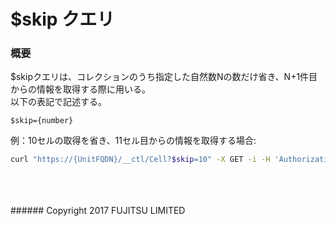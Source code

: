 # $skip クエリ
### 概要
$skipクエリは、コレクションのうち指定した自然数Nの数だけ省き、N+1件目からの情報を取得する際に用いる。  
以下の表記で記述する。
```
$skip={number}
```

例：10セルの取得を省き、11セル目からの情報を取得する場合:
```sh
curl "https://{UnitFQDN}/__ctl/Cell?$skip=10" -X GET -i -H 'Authorization: Bearer {UnitUserToken}' -H 'Accept: application/json'
```
<br>
<br>
<br>
###### Copyright 2017    FUJITSU LIMITED
